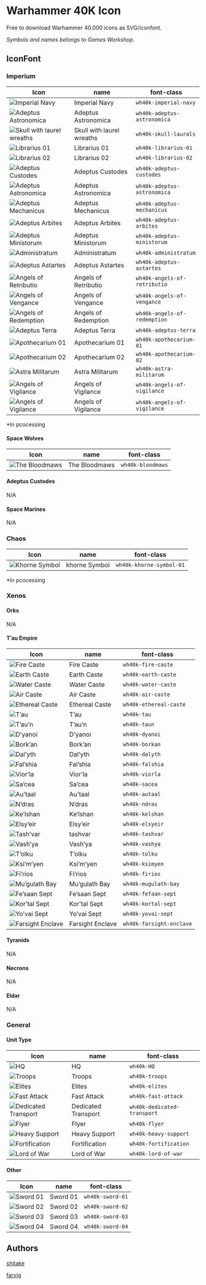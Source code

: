 # Warhammer 40K Icon

Free to download Warhammer 40.000 icons as SVG/iconfont.

*Symbols and names belongs to Games Workshop.*

## IconFont

### Imperium

|Icon|name|font-class|
|--|--|--|
|![Imperial Navy](./src/svgs/imperial-navy.svg)|Imperial Navy|`wh40k-imperial-navy`|
|![Adeptus Astronomica](./src/svgs/adeptus-astronomica.svg)|Adeptus Astronomica|`wh40k-adeptus-astronomica`|
|![Skull with laurel wreaths](./src/svgs/skull-laurals.svg)|Skull with laurel wreaths|`wh40k-skull-laurals`|
|![Librarius 01](./src/svgs/librarius-01.svg)|Librarius 01|`wh40k-librarius-01`|
|![Librarius 02](./src/svgs/librarius-02.svg)|Librarius 02|`wh40k-librarius-02`|
|![Adeptus Custodes](./src/svgs/adeptus-custodes.svg)|Adeptus Custodes|`wh40k-adeptus-custodes`|
|![Adeptus Astronomica](./src/svgs/adeptus-astronomica.svg)|Adeptus Astronomica|`wh40k-adeptus-astronomica`|
|![Adeptus Mechanicus](./src/svgs/adeptus-mechanicus.svg)|Adeptus Mechanicus|`wh40k-adeptus-mechanicus`|
|![Adeptus Arbites](./src/svgs/adeptus-arbites.svg)|Adeptus Arbites|`wh40k-adeptus-arbites`|
|![Adeptus Ministorum](./src/svgs/adeptus-ministorum.svg)|Adeptus Ministorum|`wh40k-adeptus-ministorum`|
|![Administratum](./src/svgs/administratum.svg)|Administratum|`wh40k-administratum`|
|![Adeptus Astartes](./src/svgs/adeptus-astartes.svg)|Adeptus Astartes|`wh40k-adeptus-astartes`|
|![Angels of Retributio](./src/svgs/angels-of-retributio.svg)|Angels of Retributio|`wh40k-angels-of-retributio`|
|![Angels of Vengance](./src/svgs/angels-of-vengance.svg)|Angels of Vengance|`wh40k-angels-of-vengance`|
|![Angels of Redemption](./src/svgs/angels-of-redemption.svg)|Angels of Redemption|`wh40k-angels-of-redemption`|
|![Adeptus Terra](./src/svgs/adeptus-terra.svg)|Adeptus Terra|`wh40k-adeptus-terra`|
|![Apothecarium 01](./src/svgs/apothecarium-01.svg)|Apothecarium 01|`wh40k-apothecarium-01`|
|![Apothecarium 02](./src/svgs/apothecarium-02.svg)|Apothecarium 02|`wh40k-apothecarium-02`|
|![Astra Militarum](./src/svgs/astra-militarum.svg)|Astra Militarum|`wh40k-astra-militarum`|
|![Angels of Vigilance](./src/svgs/angels-of-vigilance.svg)|Angels of Vigilance|`wh40k-angels-of-vigilance`|
|![Angels of Vigilance](./src/svgs/angels-of-vigilance.svg)|Angels of Vigilance|`wh40k-angels-of-vigilance`|

*In pcocessing

#### Space Wolves

|Icon|name|font-class|
|--|--|--|
|![The Bloodmaws](./src/svgs/bloodmaws.svg)|The Bloodmaws|`wh40k-bloodmaws`|


#### Adeptus Custodes

N/A

#### Space Marines

N/A

### Chaos

|Icon|name|font-class|
|--|--|--|
|![Khorne Symbol](./src/svgs/khorne-symbol-01.svg)|khorne Symbol|`wh40k-khorne-symbol-01`|


*In pcocessing

### Xenos

#### Orks

N/A

#### T’au Empire

|Icon|name|font-class|
|--|--|--|
|![Fire Caste](./src/svgs/fire-caste.svg)|Fire Caste|`wh40k-fire-caste`|
|![Earth Caste](./src/svgs/earth-caste.svg)|Earth Caste|`wh40k-earth-caste`|
|![Water Caste](./src/svgs/water-caste.svg)|Water Caste|`wh40k-water-caste`|
|![Air Caste](./src/svgs/air-caste.svg)|Air Caste|`wh40k-air-caste`|
|![Ethereal Caste](./src/svgs/ethereal-caste.svg)|Ethereal Caste|`wh40k-ethereal-caste`|
|![T’au](./src/svgs/tau.svg)|T’au|`wh40k-tau`|
|![T’au’n](./src/svgs/taun.svg)|T’au’n|`wh40k-taun`|
|![D’yanoi](./src/svgs/dyanoi.svg)|D’yanoi|`wh40k-dyanoi`|
|![Bork’an](./src/svgs/borkan.svg)|Bork’an|`wh40k-borkan`|
|![Dal’yth](./src/svgs/dalyth.svg)|Dal’yth|`wh40k-dalyth`|
|![Fal’shia](./src/svgs/falshia.svg)|Fal’shia|`wh40k-falshia`|
|![Vior’la](./src/svgs/viorla.svg)|Vior’la|`wh40k-viorla`|
|![Sa’cea](./src/svgs/sacea.svg)|Sa’cea|`wh40k-sacea`|
|![Au’taal](./src/svgs/autaal.svg)|Au’taal|`wh40k-autaal`|
|![N’dras](./src/svgs/ndras.svg)|N’dras|`wh40k-ndras`|
|![Ke’lshan](./src/svgs/kelshan.svg)|Ke’lshan|`wh40k-kelshan`|
|![Elsy’eir](./src/svgs/elsyeir.svg)|Elsy’eir|`wh40k-elsyeir`|
|![Tash’var](./src/svgs/dalyth.svg)|tashvar|`wh40k-tashvar`|
|![Vash’ya](./src/svgs/vashya.svg)|Vash’ya|`wh40k-vashya`|
|![T’olku](./src/svgs/tolku.svg)|T’olku|`wh40k-tolku`|
|![Ksi’m’yen](./src/svgs/ksimyen.svg)|Ksi’m’yen|`wh40k-ksimyen`|
|![Fi’rios](./src/svgs/firios.svg)|Fi’rios|`wh40k-firios`|
|![Mu’gulath Bay](./src/svgs/mugulath-bay.svg)|Mu’gulath Bay|`wh40k-mugulath-bay`|
|![Fe’saan Sept](./src/svgs/fesaan-sept.svg)|Fe’saan Sept|`wh40k-fefaan-sept`|
|![Kor’tal Sept](./src/svgs/kortal-sept.svg)|Kor’tal Sept|`wh40k-kortal-sept`|
|![Yo’vai Sept](./src/svgs/yovai-sept.svg)|Yo’vai Sept|`wh40k-yovai-sept`|
|![Farsight Enclave](./src/svgs/farsight-enclave.svg)|Farsight Enclave|`wh40k-farsight-enclave`|

#### Tyranids

N/A

#### Necrons

N/A

#### Eldar

N/A

### General

#### Unit Type

|Icon|name|font-class|
|--|--|--|
|![HQ](./src/svgs/HQ.svg)|HQ|`wh40k-HQ`|
|![Troops](./src/svgs/troops.svg)|Troops|`wh40k-troops`|
|![Elites](./src/svgs/elites.svg)|Elites|`wh40k-elites`|
|![Fast Attack](./src/svgs/fast-attack.svg)|Fast Attack|`wh40k-fast-attack`|
|![Dedicated Transport](./src/svgs/dedicated-transport.svg)|Dedicated Transport|`wh40k-dedicated-transport`|
|![Flyer](./src/svgs/flyer.svg)|Flyer|`wh40k-flyer`|
|![Heavy Support](./src/svgs/heavy-support.svg)|Heavy Support|`wh40k-heavy-support`|
|![Fortification](./src/svgs/fortification.svg)|Fortification|`wh40k-fortification`|
|![Lord of War](./src/svgs/lord-of-war.svg)|Lord of War|`wh40k-lord-of-war`|

#### Other

|Icon|name|font-class|
|--|--|--|
|![Sword 01](./src/svgs/sword-01.svg)|Sword 01|`wh40k-sword-01`|
|![Sword 02](./src/svgs/sword-02.svg)|Sword 02|`wh40k-sword-02`|
|![Sword 03](./src/svgs/sword-03.svg)|Sword 03|`wh40k-sword-03`|
|![Sword 04](./src/svgs/sword-04.svg)|Sword 04|`wh40k-sword-04`|

## Authors

[shitake](https://github.com/molingyu)

[farvig](http://bakadesign.dk/)